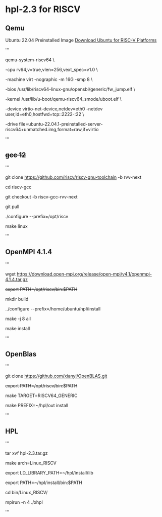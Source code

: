 # hpl-2.3 for RISCV
## Qemu
Ubuntu 22.04 Preinstalled Image [Download Ubuntu for RISC-V Platforms](https://ubuntu.com/download/risc-v)

'''

qemu-system-riscv64 \\

-cpu rv64,v=true,vlen=256,vext_spec=v1.0 \\

-machine virt -nographic -m 16G -smp 8 \\

-bios /usr/lib/riscv64-linux-gnu/opensbi/generic/fw_jump.elf \\

-kernel /usr/lib/u-boot/qemu-riscv64_smode/uboot.elf \\

-device virtio-net-device,netdev=eth0 -netdev user,id=eth0,hostfwd=tcp::2222-:22 \\

-drive file=ubuntu-22.04.1-preinstalled-server-riscv64+unmatched.img,format=raw,if=virtio

'''

## ~~gcc 12~~
'''

git clone https://github.com/riscv/riscv-gnu-toolchain -b rvv-next

cd riscv-gcc

git checkout -b riscv-gcc-rvv-next

git pull

./configure --prefix=/opt/riscv

make linux

'''

##  OpenMPI 4.1.4
'''

wget https://download.open-mpi.org/release/open-mpi/v4.1/openmpi-4.1.4.tar.gz

~~export PATH=/opt/riscv/bin:$PATH~~

mkdir build

../configure --prefix=/home/ubuntu/hpl/install

make -j 8 all

make install

'''

##  OpenBlas
'''

git clone https://github.com/xianyi/OpenBLAS.git

~~export PATH=/opt/riscv/bin:$PATH~~

make TARGET=RISCV64_GENERIC

make PREFIX=~/hpl/out install

'''

## HPL
'''

tar xvf hpl-2.3.tar.gz

make arch=Linux_RISCV

export LD_LIBRARY_PATH=~/hpl/install/lib

export PATH=~/hpl/install/bin:$PATH

cd bin/Linux_RISCV/

mpirun -n 4 ./xhpl

'''
